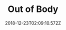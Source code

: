 ---
title: Out of Body
artist: Dance With the Dead
date: 2018-12-23T02:09:10.572Z
cover: /img/a0650005973_16.jpg
styles:
  - Synthwave
  - Metal
links:
  spotify: https://play.spotify.com/album/0q4NNa4HObPsqloh6dwVXl
  youtube: https://music.youtube.com/watch?v=8EGYVS7jUn8
  applemusic: https://itunes.apple.com/us/album/out-of-body/735505142?uo=4
  soundcloud: ""
  bandcamp: https://dancewiththedead.bandcamp.com/album/out-of-body
  googleplay: https://play.google.com/music/m/Bakuetypkl4ocec2e3ldlz7eviq?signup_if_needed=1
  deezer: https://www.deezer.com/album/7089510
---